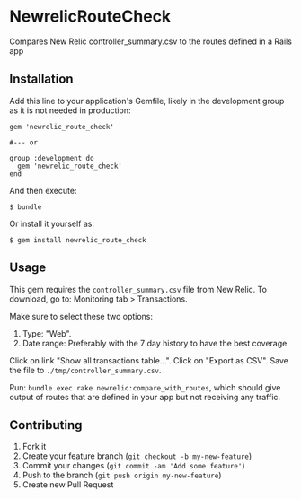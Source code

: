 # NewrelicRouteCheck

Compares New Relic controller_summary.csv to the routes defined in a Rails app

## Installation

Add this line to your application's Gemfile, likely in the development group as it is not needed in production:

    gem 'newrelic_route_check'
    
    #--- or

    group :development do
      gem 'newrelic_route_check'
    end

And then execute:

    $ bundle

Or install it yourself as:

    $ gem install newrelic_route_check

## Usage

This gem requires the `controller_summary.csv` file from New Relic. To
download, go to: Monitoring tab > Transactions.

Make sure to select these two options:
1) Type: "Web".
2) Date range: Preferably with the 7 day history to have the best coverage.

Click on link "Show all transactions table…". Click on "Export as CSV". Save the file to `./tmp/controller_summary.csv`.

Run: `bundle exec rake newrelic:compare_with_routes`, which should give output of routes that are defined in your app but not receiving any traffic.


## Contributing

1. Fork it
2. Create your feature branch (`git checkout -b my-new-feature`)
3. Commit your changes (`git commit -am 'Add some feature'`)
4. Push to the branch (`git push origin my-new-feature`)
5. Create new Pull Request
